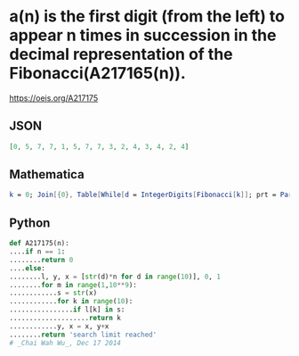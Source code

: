 # a\(n\) is the first digit \(from the left\) to appear n times in succession in the decimal representation of the Fibonacci\(A217165\(n\)\)\.
https://oeis.org/A217175
## JSON
```JSON
[0, 5, 7, 7, 1, 5, 7, 7, 3, 2, 4, 3, 4, 2, 4]
```
## Mathematica
```Mathematica
k = 0; Join[{0}, Table[While[d = IntegerDigits[Fibonacci[k]]; prt = Partition[Differences[d], n - 1, 1]; ! MemberQ[prt, Table[0, {n - 1}]], k++]; d[[Position[prt, Table[0, {n - 1}]][[1, 1]]]], {n, 2, 8}]] (* _T. D. Noe_, Oct 03 2012 *)
```
## Python
```Python
def A217175(n):
....if n == 1:
........return 0
....else:
........l, y, x = [str(d)*n for d in range(10)], 0, 1
........for m in range(1,10**9):
............s = str(x)
............for k in range(10):
................if l[k] in s:
....................return k
............y, x = x, y+x
........return 'search limit reached'
# _Chai Wah Wu_, Dec 17 2014
```

